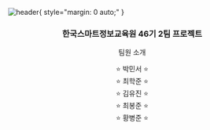 ![header](https://capsule-render.vercel.app/api?type=waving&color=auto&height=300&section=header&text=프로젝트%20라바링크&fontSize=90&animation=fadeIn&fontAlignY=38&desc=한국스마트정보교육원%2046기%202팀%20&descAlignY=55&descAlign=62){ style="margin: 0 auto;" }

<div align=center>
  <h3>한국스마트정보교육원 46기 2팀 프로젝트</h3>
  <p>팀원 소개</p>
</div>
<div align=center>
  &#x2B50 박민서 &#x2B50<br>
  &#x2B50 최학준 &#x2B50<br>
  &#x2B50 김유진 &#x2B50<br>
  &#x2B50 최봉준 &#x2B50<br>
  &#x2B50 황병준 &#x2B50<br>
</div>
